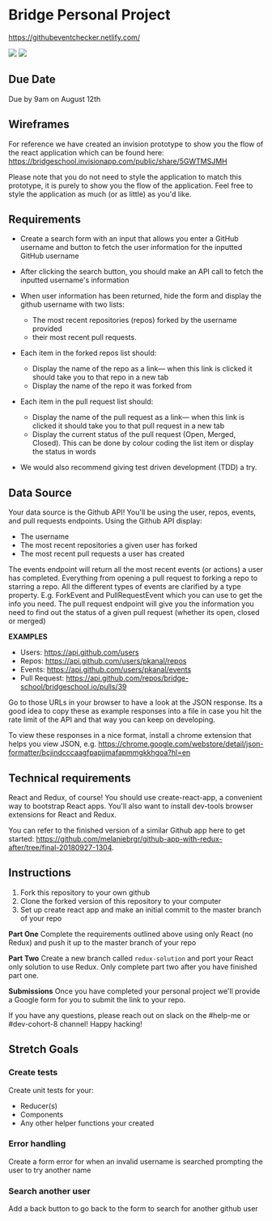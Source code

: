# Bridge Personal Project

https://githubeventchecker.netlify.com/

![](diploy1.jpg)
![](diploy2.jpg)

## Due Date
Due by 9am on August 12th

## Wireframes
For reference we have created an invision prototype to show you the flow of the react application which can be found here: https://bridgeschool.invisionapp.com/public/share/5GWTMSJMH

Please note that you do not need to style the application to match this prototype, it is purely to show you the flow of the application. Feel free to style the application as much (or as little) as you'd like.

## Requirements

- Create a search form with an input that allows you enter a GitHub username and button to fetch the user information for the inputted GitHub username

- After clicking the search button, you should make an API call to fetch the inputted username's information

- When user information has been returned, hide the form and display the github username with two lists:
    - The most recent repositories (repos) forked by the username provided
    - their most recent pull requests.

- Each item in the forked repos list should:
    - Display the name of the repo as a link— when this link is clicked it should take you to that repo in a new tab
    - Display the name of the repo it was forked from
    
 - Each item in the pull request list should:
     - Display the name of the pull request as a link— when this link is clicked it should take you to that pull request in a new tab
     - Display the current status of the pull request (Open, Merged, Closed). This can be done by colour coding the list item or display the status in words

- We would also recommend giving test driven development (TDD) a try.

## Data Source
Your data source is the Github API! You'll be using the user, repos, events, and pull requests endpoints. Using the Github API display:

- The username
- The most recent repositories a given user has forked
- The most recent pull requests a user has created

The events endpoint will return all the most recent events (or actions) a user has completed. Everything from opening a pull request to forking a repo to starring a repo. All the different types of events are clarified by a type property. E.g. ForkEvent and PullRequestEvent which you can use to get the info you need. The pull request endpoint will give you the information you need to find out the status of a given pull request (whether its open, closed or merged)

**EXAMPLES**
- Users: https://api.github.com/users
- Repos: https://api.github.com/users/pkanal/repos
- Events: https://api.github.com/users/pkanal/events
- Pull Request: https://api.github.com/repos/bridge-school/bridgeschool.io/pulls/39

Go to those URLs in your browser to have a look at the JSON response. Its a good idea to copy these as example responses into a file in case you hit the rate limit of the API and that way you can keep on developing.

To view these responses in a nice format, install a chrome extension that helps you view JSON, e.g. https://chrome.google.com/webstore/detail/json-formatter/bcjindcccaagfpapjjmafapmmgkkhgoa?hl=en

## Technical requirements
React and Redux, of course! You should use create-react-app, a convenient way to bootstrap React apps. You'll also want to install dev-tools browser extensions for React and Redux.

You can refer to the finished version of a similar Github app here to get started: https://github.com/melaniebrgr/github-app-with-redux-after/tree/final-20180927-1304.

## Instructions

1. Fork this repository to your own github
2. Clone the forked version of this repository to your computer 
3. Set up create react app and make an initial commit to the master branch of your repo

**Part One**
Complete the requirements outlined above using only React (no Redux) and push it up to the master branch of your repo

**Part Two**
Create a new branch called `redux-solution` and port your React only solution to use Redux. Only complete part two after you have finished part one.

**Submissions**
Once you have completed your personal project we'll provide a Google form for you to submit the link to your repo.

If you have any questions, please reach out on slack on the #help-me or #dev-cohort-8 channel! Happy hacking!

## Stretch Goals

### Create tests
Create unit tests for your:
- Reducer(s)
- Components
- Any other helper functions your created

### Error handling
Create a form error for when an invalid username is searched prompting the user to try another name

### Search another user
Add a back button to go back to the form to search for another github user
